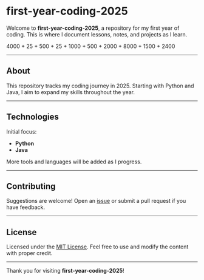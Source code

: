 # first-year-coding-2025

Welcome to **first-year-coding-2025**, a repository for my first year of coding. This is where I document lessons, notes, and projects as I learn.

4000 + 25 + 500 + 25 + 1000 + 500 + 2000 + 8000 + 1500 + 2400

---

## About

This repository tracks my coding journey in 2025. Starting with Python and Java, I aim to expand my skills throughout the year.

---

## Technologies

Initial focus:

- **Python**
- **Java**

More tools and languages will be added as I progress.

---

## Contributing

Suggestions are welcome! Open an [issue](https://github.com/username/repo/issues) or submit a pull request if you have feedback.

---

## License

Licensed under the [MIT License](LICENSE). Feel free to use and modify the content with proper credit.

---

Thank you for visiting **first-year-coding-2025**!
